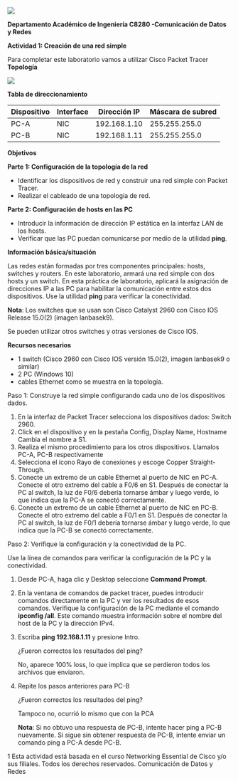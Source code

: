 ![](Aspose.Words.8809b733-b1c9-4c4f-a744-10ca08d8b7d6.001.png)

**Departamento Académico de Ingeniería C8280 -Comunicación de Datos y Redes**  

**Actividad 1: Creación de una red simple** 

Para completar este laboratorio vamos a utilizar Cisco Packet Tracer **Topología** 

![](Aspose.Words.8809b733-b1c9-4c4f-a744-10ca08d8b7d6.002.png)

**Tabla de direccionamiento** 



|**Dispositivo** |**Interface** |**Dirección IP** |**Máscara de subred** |
| - | - | - | - |
|PC-A |NIC |192\.168.1.10 |255\.255.255.0 |
|PC-B |NIC |192\.168.1.11 |255\.255.255.0 |

**Objetivos** 

**Parte 1: Configuración de la topología de la red**  

- Identificar los dispositivos de red y construir una red simple con Packet Tracer. 
- Realizar el cableado de una topología de red. 

**Parte 2: Configuración de hosts en las PC** 

- Introducir la información de dirección IP estática en la interfaz LAN de los hosts. 
- Verificar que las PC puedan comunicarse por medio de la utilidad **ping**. 

**Información básica/situación** 

Las redes están formadas por tres componentes principales: hosts, switches y routers. En este laboratorio, armará una red simple con dos hosts y un switch. En esta práctica de laboratorio, aplicará la asignación de direcciones IP a las PC para habilitar la comunicación entre estos dos dispositivos. Use la utilidad **ping** para verificar la conectividad. 

**Nota**: Los switches que se usan son Cisco Catalyst 2960 con Cisco IOS Release 15.0(2) (imagen lanbasek9).  

Se pueden utilizar otros switches y otras versiones de Cisco IOS. 

**Recursos necesarios** 

- 1 switch (Cisco 2960 con Cisco IOS versión 15.0(2), imagen lanbasek9 o similar) 
- 2 PC (Windows 10) 
- cables Ethernet como se muestra en la topología. 

Paso 1: Construye la red simple configurando cada uno de los dispositivos dados. 

1. En la interfaz de Packet Tracer selecciona los dispositivos dados: Switch 2960.  
1. Click en el dispositivo y en la pestaña Config, Display Name, Hostname Cambia el nombre a S1. 
1. Realiza el mismo procedimiento para los otros dispositivos. Llamalos PC-A, PC-B respectivamente 
1. Selecciona el ícono Rayo de conexiones y escoge Copper Straight-Through.  
1. Conecte un extremo de un cable Ethernet al puerto de NIC en PC-A. Conecte el otro extremo del cable a F0/6 en S1. Después de conectar la PC al switch, la luz de F0/6 debería tornarse ámbar y luego verde, lo que indica que la PC-A se conectó correctamente. 
1. Conecte un extremo de un cable Ethernet al puerto de NIC en PC-B. Conecte el otro extremo del cable a F0/1 en S1. Después de conectar la PC al switch, la luz de F0/1 debería tornarse ámbar y luego verde, lo que indica que la PC-B se conectó correctamente. 

Paso 2: Verifique la configuración y la conectividad de la PC. 

Use la línea de comandos para verificar la configuración de la PC y la conectividad. 

1. Desde PC-A, haga clic y Desktop seleccione **Command Prompt**. 
1. En la ventana de comandos de packet tracer, puedes introducir comandos directamente en la PC y ver los resultados de esos comandos. Verifique la configuración de la PC mediante el comando **ipconfig /all**. Este comando muestra información sobre el nombre del host de la PC y la dirección IPv4. 
1. Escriba **ping 192.168.1.11** y presione Intro. 

   ¿Fueron correctos los resultados del ping? 
   
   No, aparece 100% loss, lo que implica que se perdieron todos los archivos que enviaron.

4. Repite los pasos anteriores para PC-B 

   ¿Fueron correctos los resultados del ping? 
   
   Tampoco no, ocurrió lo mismo que con la PCA

   **Nota**: Si no obtuvo una respuesta de PC-B, intente hacer ping a PC-B nuevamente. Si sigue sin obtener respuesta de PC-B, intente enviar un comando ping a PC-A desde PC-B.


1 Esta actividad está basada en el curso Networking Essential de  Cisco y/o sus filiales. Todos los derechos reservados. 
Comunicación de Datos y Redes 
